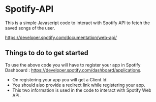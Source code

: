 # Spotify-API

This is a simple Javascript code to interact with Spotify API to fetch the saved songs of the user.

https://developer.spotify.com/documentation/web-api/



## Things to do to get started

To use the above code you will have to register your app in Spotify Dashboard : https://developer.spotify.com/dashboard/applications.

- On registering your app you will get a Client Id.
- You should also provide a redirect link while registering your app. 
- This two information is used in the code to interact with Spotify Web API.
